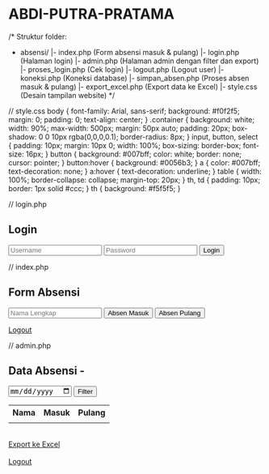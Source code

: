 # ABDI-PUTRA-PRATAMA
/*
Struktur folder:
- absensi/
  |- index.php         (Form absensi masuk & pulang)
  |- login.php         (Halaman login)
  |- admin.php         (Halaman admin dengan filter dan export)
  |- proses_login.php  (Cek login)
  |- logout.php        (Logout user)
  |- koneksi.php       (Koneksi database)
  |- simpan_absen.php  (Proses absen masuk & pulang)
  |- export_excel.php  (Export data ke Excel)
  |- style.css         (Desain tampilan website)
*/

// style.css
body {
  font-family: Arial, sans-serif;
  background: #f0f2f5;
  margin: 0;
  padding: 0;
  text-align: center;
}
.container {
  background: white;
  width: 90%;
  max-width: 500px;
  margin: 50px auto;
  padding: 20px;
  box-shadow: 0 0 10px rgba(0,0,0,0.1);
  border-radius: 8px;
}
input, button, select {
  padding: 10px;
  margin: 10px 0;
  width: 100%;
  box-sizing: border-box;
  font-size: 16px;
}
button {
  background: #007bff;
  color: white;
  border: none;
  cursor: pointer;
}
button:hover {
  background: #0056b3;
}
a {
  color: #007bff;
  text-decoration: none;
}
a:hover {
  text-decoration: underline;
}
table {
  width: 100%;
  border-collapse: collapse;
  margin-top: 20px;
}
th, td {
  padding: 10px;
  border: 1px solid #ccc;
}
th {
  background: #f5f5f5;
}

// login.php
<!DOCTYPE html>
<html>
<head>
  <title>Login</title>
  <link rel="stylesheet" href="style.css">
</head>
<body>
<div class="container">
<h2>Login</h2>
<form action="proses_login.php" method="post">
  <input type="text" name="username" placeholder="Username" required>
  <input type="password" name="password" placeholder="Password" required>
  <button type="submit">Login</button>
</form>
</div>
</body>
</html>

// index.php
<?php
session_start();
include 'koneksi.php';
if (!isset($_SESSION['user_id'])) header("Location: login.php");
?>
<!DOCTYPE html>
<html>
<head>
  <title>Absensi</title>
  <link rel="stylesheet" href="style.css">
</head>
<body>
<div class="container">
<h2>Form Absensi</h2>
<form action="simpan_absen.php" method="post">
  <input type="text" name="nama" placeholder="Nama Lengkap" required>
  <button type="submit" name="absen_masuk">Absen Masuk</button>
  <button type="submit" name="absen_pulang">Absen Pulang</button>
</form>
<a href="logout.php">Logout</a>
</div>
</body>
</html>

// admin.php
<?php
session_start();
include 'koneksi.php';
if ($_SESSION['role'] !== 'admin') die("Akses ditolak.");
$tanggal = isset($_GET['tanggal']) ? $_GET['tanggal'] : date("Y-m-d");
$query = mysqli_query($conn, "SELECT * FROM absensi WHERE DATE(waktu_masuk)='$tanggal'");
?>
<!DOCTYPE html>
<html>
<head>
  <title>Data Absensi</title>
  <link rel="stylesheet" href="style.css">
</head>
<body>
<div class="container">
<h2>Data Absensi - <?= $tanggal ?></h2>
<form method="get">
  <input type="date" name="tanggal" value="<?= $tanggal ?>">
  <button type="submit">Filter</button>
</form>
<table>
<tr><th>Nama</th><th>Masuk</th><th>Pulang</th></tr>
<?php while ($row = mysqli_fetch_assoc($query)) { ?>
<tr>
  <td><?= $row['nama'] ?></td>
  <td><?= $row['waktu_masuk'] ?></td>
  <td><?= $row['waktu_pulang'] ?: '-' ?></td>
</tr>
<?php } ?>
</table>
<br>
<a href="export_excel.php?tanggal=<?= $tanggal ?>">Export ke Excel</a>
<br><br><a href="logout.php">Logout</a>
</div>
</body>
</html>
